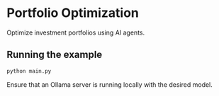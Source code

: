 
# Portfolio Optimization

Optimize investment portfolios using AI agents.

## Running the example

```bash
python main.py
```

Ensure that an Ollama server is running locally with the desired model.
